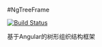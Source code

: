 #NgTreeFrame

[![Build Status](https://www.travis-ci.org/wangmingdong/ngTreeFrame.svg?branch=master)](https://www.travis-ci.org/wangmingdong/ngTreeFrame)

基于Angular的树形组织结构框架